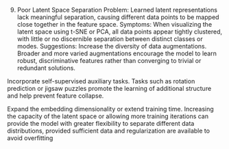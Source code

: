 9. Poor Latent Space Separation
Problem:
 Learned latent representations lack meaningful separation, causing different data points to be mapped close together in the feature space.
Symptoms:
 When visualizing the latent space using t-SNE or PCA, all data points appear tightly clustered, with little or no discernible separation between distinct classes or modes.
Suggestions:
Increase the diversity of data augmentations. Broader and more varied augmentations encourage the model to learn robust, discriminative features rather than converging to trivial or redundant solutions.


Incorporate self-supervised auxiliary tasks. Tasks such as rotation prediction or jigsaw puzzles promote the learning of additional structure and help prevent feature collapse.


Expand the embedding dimensionality or extend training time. Increasing the capacity of the latent space or allowing more training iterations can provide the model with greater flexibility to separate different data distributions, provided sufficient data and regularization are available to avoid overfitting

